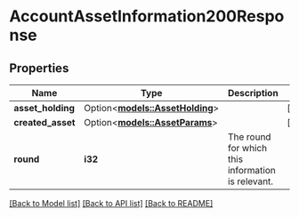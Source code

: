 # AccountAssetInformation200Response

## Properties

Name | Type | Description | Notes
------------ | ------------- | ------------- | -------------
**asset_holding** | Option<[**models::AssetHolding**](AssetHolding.md)> |  | [optional]
**created_asset** | Option<[**models::AssetParams**](AssetParams.md)> |  | [optional]
**round** | **i32** | The round for which this information is relevant. | 

[[Back to Model list]](../README.md#documentation-for-models) [[Back to API list]](../README.md#documentation-for-api-endpoints) [[Back to README]](../README.md)


